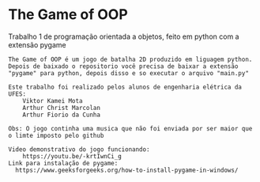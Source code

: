 # The Game of OOP
 Trabalho 1 de programação orientada a objetos, feito em python com a extensão pygame

    The Game of OOP é um jogo de batalha 2D produzido em liguagem python.
    Depois de baixado o repositorio você precisa de baixar a extensão "pygame" para python, depois disso e so executar o arquivo "main.py"
    
    Este trabalho foi realizado pelos alunos de engenharia elétrica da UFES:
        Viktor Kamei Mota
        Arthur Christ Marcolan
        Arthur Fiorio da Cunha
        
    Obs: O jogo continha uma musica que não foi enviada por ser maior que o limte imposto pelo github

    Video demonstrativo do jogo funcionando:
        https://youtu.be/-krtIwnCi_g
    Link para instalação de pygame:
      https://www.geeksforgeeks.org/how-to-install-pygame-in-windows/
